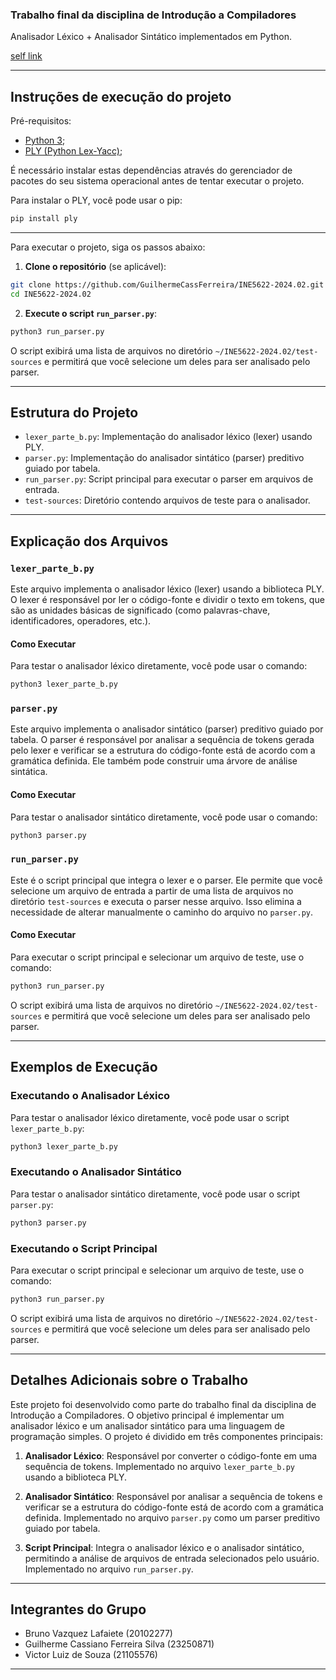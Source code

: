 ### Trabalho final da disciplina de Introdução a Compiladores

Analisador Léxico + Analisador Sintático implementados em Python.

[self link](https://github.com/GuilhermeCassFerreira/INE5622-2024.02)

---

## Instruções de execução do projeto

Pré-requisitos:

- [Python 3](https://www.python.org/downloads/);
- [PLY (Python Lex-Yacc)](https://www.dabeaz.com/ply/);

É necessário instalar estas dependências através do gerenciador de pacotes do seu sistema operacional antes de tentar executar o projeto.

Para instalar o PLY, você pode usar o pip:

```bash
pip install ply
```

---

Para executar o projeto, siga os passos abaixo:

1. **Clone o repositório** (se aplicável):

```bash
git clone https://github.com/GuilhermeCassFerreira/INE5622-2024.02.git
cd INE5622-2024.02
```

2. **Execute o script `run_parser.py`**:

```bash
python3 run_parser.py
```

O script exibirá uma lista de arquivos no diretório `~/INE5622-2024.02/test-sources` e permitirá que você selecione um deles para ser analisado pelo parser.

---

## Estrutura do Projeto

- `lexer_parte_b.py`: Implementação do analisador léxico (lexer) usando PLY.
- `parser.py`: Implementação do analisador sintático (parser) preditivo guiado por tabela.
- `run_parser.py`: Script principal para executar o parser em arquivos de entrada.
- `test-sources`: Diretório contendo arquivos de teste para o analisador.

---

## Explicação dos Arquivos

### `lexer_parte_b.py`

Este arquivo implementa o analisador léxico (lexer) usando a biblioteca PLY. O lexer é responsável por ler o código-fonte e dividir o texto em tokens, que são as unidades básicas de significado (como palavras-chave, identificadores, operadores, etc.).

#### Como Executar

Para testar o analisador léxico diretamente, você pode usar o comando:

```bash
python3 lexer_parte_b.py
```

### `parser.py`

Este arquivo implementa o analisador sintático (parser) preditivo guiado por tabela. O parser é responsável por analisar a sequência de tokens gerada pelo lexer e verificar se a estrutura do código-fonte está de acordo com a gramática definida. Ele também pode construir uma árvore de análise sintática.

#### Como Executar

Para testar o analisador sintático diretamente, você pode usar o comando:

```bash
python3 parser.py
```

### `run_parser.py`

Este é o script principal que integra o lexer e o parser. Ele permite que você selecione um arquivo de entrada a partir de uma lista de arquivos no diretório `test-sources` e executa o parser nesse arquivo. Isso elimina a necessidade de alterar manualmente o caminho do arquivo no `parser.py`.

#### Como Executar

Para executar o script principal e selecionar um arquivo de teste, use o comando:

```bash
python3 run_parser.py
```

O script exibirá uma lista de arquivos no diretório `~/INE5622-2024.02/test-sources` e permitirá que você selecione um deles para ser analisado pelo parser.

---

## Exemplos de Execução

### Executando o Analisador Léxico

Para testar o analisador léxico diretamente, você pode usar o script `lexer_parte_b.py`:

```bash
python3 lexer_parte_b.py
```

### Executando o Analisador Sintático

Para testar o analisador sintático diretamente, você pode usar o script `parser.py`:

```bash
python3 parser.py
```

### Executando o Script Principal

Para executar o script principal e selecionar um arquivo de teste, use o comando:

```bash
python3 run_parser.py
```

O script exibirá uma lista de arquivos no diretório `~/INE5622-2024.02/test-sources` e permitirá que você selecione um deles para ser analisado pelo parser.

---

## Detalhes Adicionais sobre o Trabalho

Este projeto foi desenvolvido como parte do trabalho final da disciplina de Introdução a Compiladores. O objetivo principal é implementar um analisador léxico e um analisador sintático para uma linguagem de programação simples. O projeto é dividido em três componentes principais:

1. **Analisador Léxico**: Responsável por converter o código-fonte em uma sequência de tokens. Implementado no arquivo `lexer_parte_b.py` usando a biblioteca PLY.

2. **Analisador Sintático**: Responsável por analisar a sequência de tokens e verificar se a estrutura do código-fonte está de acordo com a gramática definida. Implementado no arquivo `parser.py` como um parser preditivo guiado por tabela.

3. **Script Principal**: Integra o analisador léxico e o analisador sintático, permitindo a análise de arquivos de entrada selecionados pelo usuário. Implementado no arquivo `run_parser.py`.

---

## Integrantes do Grupo

- Bruno Vazquez Lafaiete (20102277)
- Guilherme Cassiano Ferreira Silva (23250871)
- Victor Luiz de Souza (21105576)

---